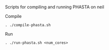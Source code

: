 Scripts for compiling and running PHASTA on neil

Compile 
```
. ./compile-phasta.sh
```

Run
```
. ./run-phasta.sh <num_cores>
```
